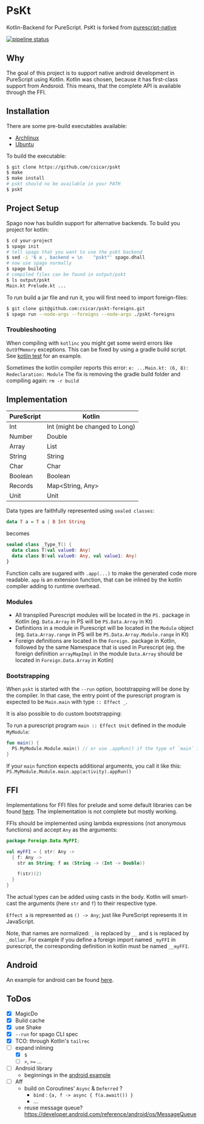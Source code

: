 PsKt
====

Kotlin-Backend for PureScript. PsKt is forked from [purescript-native](https://github.com/andyarvanitis/purescript-native)

[![pipeline status](https://gitlab.com/csicar/pskt/badges/kotlin/pipeline.svg)](https://gitlab.com/csicar/pskt/commits/kotlin)

Why
---

The goal of this project is to support native android development in PureScript using Kotlin. Kotlin was chosen, because it has first-class support from Andsroid. This means, that the complete API is available through the FFI.

Installation
------------

There are some pre-build executables available:
  - [Archlinux](https://gitlab.com/csicar/pskt/-/jobs/artifacts/kotlin/download?job=build)
  - [Ubuntu](https://gitlab.com/csicar/pskt/-/jobs/artifacts/kotlin/download?job=build-ubuntu)

To build the executable:

```bash
$ git clone https://github.com/csicar/pskt
$ make
$ make install
# pskt should no be available in your PATH
$ pskt
```

Project Setup
-------------

Spago now has buildin support for alternative backends. 
To build you project for kotlin:

```bash
$ cd your-project
$ spago init
# tell spago that you want to use the pskt backend
$ sed -i '6 a , backend = \n    "pskt"' spago.dhall
# now use spago normally
$ spago build
# compiled files can be found in output/pskt
$ ls output/pskt
Main.kt Prelude.kt ...
```

To run build a jar file and run it, you will first need to import foreign-files:
```bash
$ git clone git@github.com:csicar/pskt-foreigns.git
$ spago run --node-args --foreigns --node-args ./pskt-foreigns
```

### Troubleshooting

When compiling with `kotlinc` you might get some weird errors like `OutOfMemory` exceptions. 
This can be fixed by using a gradle build script. See [kotlin test](https://github.com/csicar/pskt/tree/kotlin/kotlin/build.gradle) for an example. 

Sometimes the kotlin compiler reports this error: `e: ...Main.kt: (6, 8): Redeclaration: Module`
The fix is removing the gradle build folder and compiling again: `rm -r build`

Implementation
--------------

PureScript | Kotlin
---------- | ------
Int | Int (might be changed to Long)
Number | Double
Array | List<Any>
String | String
Char | Char
Boolean | Boolean
Records | Map<String, Any>
Unit | Unit

Data types are faithfully represented using `sealed classes`:

```purescript
data T a = T a | B Int String
```

becomes

```kotlin
sealed class _Type_T() {
  data class T(val value0: Any)
  data class B(val value0: Any, val value1: Any)
}
```

Function calls are sugared with `.app(...)` to make the generated code more readable. `app` is an extension function, that can be inlined by the kotlin compiler adding to runtime overhead.

### Modules

- All transpiled Purescript modules will be located in the `PS.` package in Kotlin (eg. `Data.Array` in PS will be `PS.Data.Array` in Kt)
- Definitions in a module in Purescript will be located in the `Module` object (eg. `Data.Array.range` in PS will be `PS.Data.Array.Module.range` in Kt)
- Foreign definitions are located in the `Foreign.` package in Kotlin, followed by the same Namespace that is used in Purescript (eg. the foreign definition `arrayMapImpl` in the module `Data.Array` should be located in `Foreign.Data.Array` in Kotlin)

### Bootstrapping

When `pskt` is started with the `--run` option, bootstrapping will be done by the compiler. In that case, the entry point of the purescript program is expected to be `Main.main` with type `:: Effect _`.

It is also possible to do custom bootstrapping: 

To run a purescript program `main :: Effect Unit` defined in the module `MyModule`:
```kotlin
fun main() {
  PS.MyModule.Module.main() // or use .appRun() if the type of `main` is Any
}
```

If your `main` function expects additional arguments, you call it like this: `PS.MyModule.Module.main.app(activity).appRun()`


FFI
---

Implementations for FFI files for prelude and some default libraries can be found [here](https://github.com/csicar/pskt-foreigns). The implementation is not complete but mostly working.

FFIs should be implemented using lambda expressions (not anonymous functions) and accept `Any` as the arguments:

```kotlin
package Foreign.Data.MyFFI;

val myFFI = { str: Any ->
  { f: Any ->
    str as String; f as (String -> (Int -> Double))

    f(str)(2)
  }
}
```

The actual types can be added using casts in the body. Kotlin will smart-cast the arguments (here `str` and `f`) to their respective type.

`Effect a` is represented as `() -> Any`; just like PureScript represents it in JavaScript.

Note, that names are normalized: `_` is replaced by `__` and `$` is replaced by `_dollar`. For example if you define a foreign import named `_myFFI`  in purescript, the corresponding definition in kotlin must be named `__myFFI`.

Android
-------

An example for android can be found [here](https://github.com/csicar/pskt-android-example).


ToDos
-----

- [x] MagicDo
- [x] Build cache
 - [x] use Shake
- [x] `--run` for spago CLI spec
- [x] TCO: through Kotlin's `tailrec`
- [ ] expand inlining
  - [x] `$`
  - [ ] `>`, `>=` ...
- [ ] Android library
  - beginnings in the [android example](https://github.com/csicar/pskt-android-example/tree/master/app/src/main/java/de/csicar/myapplication)
- [ ] Aff 
  - build on Coroutines' `Async` & `Deferred` ?
    - `bind` : `{a, f -> async { f(a.await()) }`
    - ...
  - reuse message queue? https://developer.android.com/reference/android/os/MessageQueue
